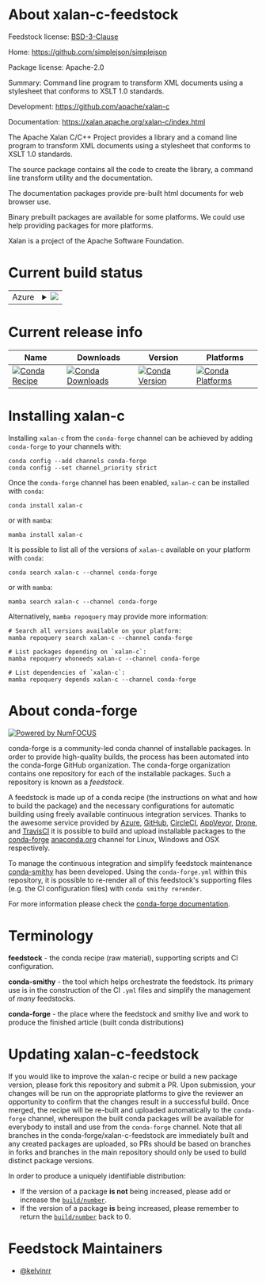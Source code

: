 About xalan-c-feedstock
=======================

Feedstock license: [BSD-3-Clause](https://github.com/conda-forge/xalan-c-feedstock/blob/main/LICENSE.txt)

Home: https://github.com/simplejson/simplejson

Package license: Apache-2.0

Summary: Command line program to transform XML documents using a stylesheet that conforms to XSLT 1.0 standards.

Development: https://github.com/apache/xalan-c

Documentation: https://xalan.apache.org/xalan-c/index.html

The Apache Xalan C/C++ Project provides a library and a
comand line program to transform XML documents using a
stylesheet that conforms to XSLT 1.0 standards.

The source package contains all the code to create the library,
a command line transform utility and the documentation.

The documentation packages provide pre-built html documents
for web browser use.

Binary prebuilt packages are available for some platforms.
We could use help providing packages for more platforms.

Xalan is a project of the Apache Software Foundation.


Current build status
====================


<table>
    
  <tr>
    <td>Azure</td>
    <td>
      <details>
        <summary>
          <a href="https://dev.azure.com/conda-forge/feedstock-builds/_build/latest?definitionId=9608&branchName=main">
            <img src="https://dev.azure.com/conda-forge/feedstock-builds/_apis/build/status/xalan-c-feedstock?branchName=main">
          </a>
        </summary>
        <table>
          <thead><tr><th>Variant</th><th>Status</th></tr></thead>
          <tbody><tr>
              <td>linux_64</td>
              <td>
                <a href="https://dev.azure.com/conda-forge/feedstock-builds/_build/latest?definitionId=9608&branchName=main">
                  <img src="https://dev.azure.com/conda-forge/feedstock-builds/_apis/build/status/xalan-c-feedstock?branchName=main&jobName=linux&configuration=linux%20linux_64_" alt="variant">
                </a>
              </td>
            </tr><tr>
              <td>osx_64</td>
              <td>
                <a href="https://dev.azure.com/conda-forge/feedstock-builds/_build/latest?definitionId=9608&branchName=main">
                  <img src="https://dev.azure.com/conda-forge/feedstock-builds/_apis/build/status/xalan-c-feedstock?branchName=main&jobName=osx&configuration=osx%20osx_64_" alt="variant">
                </a>
              </td>
            </tr>
          </tbody>
        </table>
      </details>
    </td>
  </tr>
</table>

Current release info
====================

| Name | Downloads | Version | Platforms |
| --- | --- | --- | --- |
| [![Conda Recipe](https://img.shields.io/badge/recipe-xalan--c-green.svg)](https://anaconda.org/conda-forge/xalan-c) | [![Conda Downloads](https://img.shields.io/conda/dn/conda-forge/xalan-c.svg)](https://anaconda.org/conda-forge/xalan-c) | [![Conda Version](https://img.shields.io/conda/vn/conda-forge/xalan-c.svg)](https://anaconda.org/conda-forge/xalan-c) | [![Conda Platforms](https://img.shields.io/conda/pn/conda-forge/xalan-c.svg)](https://anaconda.org/conda-forge/xalan-c) |

Installing xalan-c
==================

Installing `xalan-c` from the `conda-forge` channel can be achieved by adding `conda-forge` to your channels with:

```
conda config --add channels conda-forge
conda config --set channel_priority strict
```

Once the `conda-forge` channel has been enabled, `xalan-c` can be installed with `conda`:

```
conda install xalan-c
```

or with `mamba`:

```
mamba install xalan-c
```

It is possible to list all of the versions of `xalan-c` available on your platform with `conda`:

```
conda search xalan-c --channel conda-forge
```

or with `mamba`:

```
mamba search xalan-c --channel conda-forge
```

Alternatively, `mamba repoquery` may provide more information:

```
# Search all versions available on your platform:
mamba repoquery search xalan-c --channel conda-forge

# List packages depending on `xalan-c`:
mamba repoquery whoneeds xalan-c --channel conda-forge

# List dependencies of `xalan-c`:
mamba repoquery depends xalan-c --channel conda-forge
```


About conda-forge
=================

[![Powered by
NumFOCUS](https://img.shields.io/badge/powered%20by-NumFOCUS-orange.svg?style=flat&colorA=E1523D&colorB=007D8A)](https://numfocus.org)

conda-forge is a community-led conda channel of installable packages.
In order to provide high-quality builds, the process has been automated into the
conda-forge GitHub organization. The conda-forge organization contains one repository
for each of the installable packages. Such a repository is known as a *feedstock*.

A feedstock is made up of a conda recipe (the instructions on what and how to build
the package) and the necessary configurations for automatic building using freely
available continuous integration services. Thanks to the awesome service provided by
[Azure](https://azure.microsoft.com/en-us/services/devops/), [GitHub](https://github.com/),
[CircleCI](https://circleci.com/), [AppVeyor](https://www.appveyor.com/),
[Drone](https://cloud.drone.io/welcome), and [TravisCI](https://travis-ci.com/)
it is possible to build and upload installable packages to the
[conda-forge](https://anaconda.org/conda-forge) [anaconda.org](https://anaconda.org/)
channel for Linux, Windows and OSX respectively.

To manage the continuous integration and simplify feedstock maintenance
[conda-smithy](https://github.com/conda-forge/conda-smithy) has been developed.
Using the ``conda-forge.yml`` within this repository, it is possible to re-render all of
this feedstock's supporting files (e.g. the CI configuration files) with ``conda smithy rerender``.

For more information please check the [conda-forge documentation](https://conda-forge.org/docs/).

Terminology
===========

**feedstock** - the conda recipe (raw material), supporting scripts and CI configuration.

**conda-smithy** - the tool which helps orchestrate the feedstock.
                   Its primary use is in the construction of the CI ``.yml`` files
                   and simplify the management of *many* feedstocks.

**conda-forge** - the place where the feedstock and smithy live and work to
                  produce the finished article (built conda distributions)


Updating xalan-c-feedstock
==========================

If you would like to improve the xalan-c recipe or build a new
package version, please fork this repository and submit a PR. Upon submission,
your changes will be run on the appropriate platforms to give the reviewer an
opportunity to confirm that the changes result in a successful build. Once
merged, the recipe will be re-built and uploaded automatically to the
`conda-forge` channel, whereupon the built conda packages will be available for
everybody to install and use from the `conda-forge` channel.
Note that all branches in the conda-forge/xalan-c-feedstock are
immediately built and any created packages are uploaded, so PRs should be based
on branches in forks and branches in the main repository should only be used to
build distinct package versions.

In order to produce a uniquely identifiable distribution:
 * If the version of a package **is not** being increased, please add or increase
   the [``build/number``](https://docs.conda.io/projects/conda-build/en/latest/resources/define-metadata.html#build-number-and-string).
 * If the version of a package **is** being increased, please remember to return
   the [``build/number``](https://docs.conda.io/projects/conda-build/en/latest/resources/define-metadata.html#build-number-and-string)
   back to 0.

Feedstock Maintainers
=====================

* [@kelvinrr](https://github.com/kelvinrr/)

